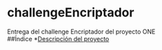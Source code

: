 # challengeEncriptador
Entrega del challenge Encriptador del proyecto ONE
<br>
##Índice
*[Descripción del proyecto](#descripción-del-proyecto)
